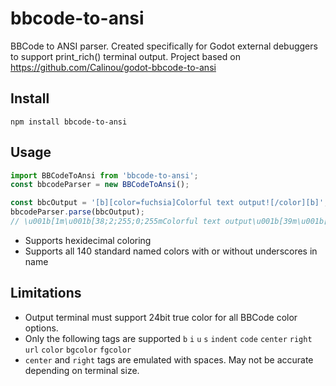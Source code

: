 # bbcode-to-ansi
BBCode to ANSI parser. Created specifically for Godot external debuggers to support print_rich() terminal output. Project based on https://github.com/Calinou/godot-bbcode-to-ansi

## Install
`npm install bbcode-to-ansi`

## Usage
```js
import BBCodeToAnsi from 'bbcode-to-ansi';
const bbcodeParser = new BBCodeToAnsi();

const bbcOutput = '[b][color=fuchsia]Colorful text output![/color][b]';
bbcodeParser.parse(bbcOutput);
// \u001b[1m\u001b[38;2;255;0;255mColorful text output\u001b[39m\u001b[22m
```
 - Supports hexidecimal coloring
 - Supports all 140 standard named colors with or without underscores in name

## Limitations
 - Output terminal must support 24bit true color for all BBCode color options.
 - Only the following tags are supported `b` `i` `u` `s` `indent` `code` `center` `right` `url` `color` `bgcolor` `fgcolor`
 - `center` and `right` tags are emulated with spaces. May not be accurate depending on terminal size.
